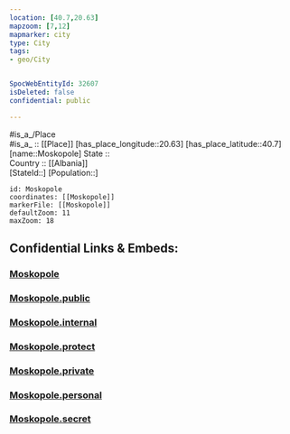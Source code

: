 ```yaml
---
location: [40.7,20.63] 
mapzoom: [7,12] 
mapmarker: city 
type: City
tags:
- geo/City


SpocWebEntityId: 32607
isDeleted: false
confidential: public

---
```

#is_a_/Place  
#is_a_ :: [[Place]] 
[has_place_longitude::20.63] 
[has_place_latitude::40.7] 
[name::Moskopole] 
State ::  
Country :: [[Albania]]  
[StateId::] 
[Population::] 



```leaflet
id: Moskopole
coordinates: [[Moskopole]] 
markerFile: [[Moskopole]] 
defaultZoom: 11 
maxZoom: 18
```


## Confidential Links & Embeds: 

### [Moskopole](/_Standards/Earth/Continent/Europe/Europe~South/Albania/Counties~Albania/Korçë/City/Moskopole.md) 

### [Moskopole.public](/_public/Earth/Continent/Europe/Europe~South/Albania/Counties~Albania/Korçë/City/Moskopole.public.md) 

### [Moskopole.internal](/_internal/Earth/Continent/Europe/Europe~South/Albania/Counties~Albania/Korçë/City/Moskopole.internal.md) 

### [Moskopole.protect](/_protect/Earth/Continent/Europe/Europe~South/Albania/Counties~Albania/Korçë/City/Moskopole.protect.md) 

### [Moskopole.private](/_private/Earth/Continent/Europe/Europe~South/Albania/Counties~Albania/Korçë/City/Moskopole.private.md) 

### [Moskopole.personal](/_personal/Earth/Continent/Europe/Europe~South/Albania/Counties~Albania/Korçë/City/Moskopole.personal.md) 

### [Moskopole.secret](/_secret/Earth/Continent/Europe/Europe~South/Albania/Counties~Albania/Korçë/City/Moskopole.secret.md)

